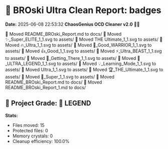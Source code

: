 # 🧹 BROski Ultra Clean Report: badges
**Date:** 2025-06-08 22:53:32
**ChaosGenius OCD Cleaner v2.0** 🧠💜

📁 Moved README_BROski_Report.md to docs/
📁 Moved ✨_Super_ELITE_1_1.svg to assets/
📁 Moved THE Ultimate_1_1.svg to assets/
📁 Moved 🔥_Ultra_1_1.svg to assets/
📁 Moved 💪_Good_WARRIOR_1_1.svg to assets/
📁 Moved 👍_Good_1_1.svg to assets/
📁 Moved ⚡_Ultra_BEAST_1_1.svg to assets/
📁 Moved 🌱_Getting_There_1_1.svg to assets/
📁 Moved 💎_ULTRA_LEGEND_1_1.svg to assets/
📁 Moved 💡_Learning_Mode_1_1.svg to assets/
📁 Moved Ultra_1_1.svg to assets/
📁 Moved 🏆_THE_Ultimate_1_1.svg to assets/
📁 Moved 🚀_Super_1_1.svg to assets/
📁 Moved README_BROski_Report.md to docs/
📁 Moved README_BROski_Report_1.md to docs/

## 🧠 Project Grade: 💯 LEGEND
**Stats:**
- Files moved: 15
- Protected files: 0
- Memory crystals: 0
- Cleanup efficiency: 100.0%